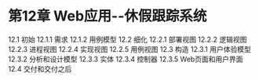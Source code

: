 # 第12章 Web应用--休假跟踪系统
12.1 初始
12.1.1 需求
12.1.2 用例模型
12.2 细化
12.2.1 部署视图
12.2.2 逻辑视图
12.2.3 进程视图
12.2.4 实现视图
12.2.5 用例视图
12.3 构造
12.3.1 用户体验模型
12.3.2 分析和设计模型
12.3.3 实体
12.3.4 控制器
12.3.5 Web页面和用户界面
12.4 交付和交付之后
